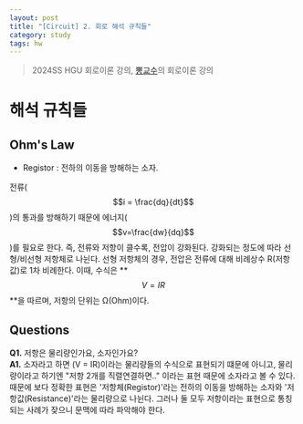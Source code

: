 ```yaml
---
layout: post
title: "[Circuit] 2. 회로 해석 규칙들"
category: study
tags: hw
---
```


> 2024SS HGU 회로이론 강의, [뽕교수]의 회로이론 강의
# 해석 규칙들
## Ohm's Law
- Registor : 전하의 이동을 방해하는 소자.

전류($$i = \frac{dq}{dt}$$)의 통과를 방해하기 때문에 에너지($$v=\frac{dw}{dq}$$)를 필요로 한다.
즉, 전류와 저항이 클수록, 전압이 강화된다.
강화되는 정도에 따라 선형/비선형 저항체로 나뉜다.
선형 저항체의 경우, 전압은 전류에 대해 비례상수 R(저항값)로 1차 비례한다. 이때, 수식은 **$$V=IR$$**을 따르며, 저항의 단위는 Ω(Ohm)이다.

<!--more-->



## Questions
**Q1.** 저항은 물리량인가요, 소자인가요? <br>
**A1.** 소자라고 하면 (V = IR)이라는 물리량들의 수식으로 표현되기 떄문에 아니고, 물리량이라고 하기엔 "저항 2개를 직렬연결하면.." 이라는 표현 때문에 소자라고 볼 수 있다.
때문에 보다 정확한 표현은 '저항체(Registor)'라는 전하의 이동을 방해하는 소자와 '저항값(Resistance)'라는 물리량으로 나뉜다. 그러나 둘 모두 저항이라는 표현으로 통칭되는 사례가 잦으니 문맥에 따라 파악해야 한다.


<!-- Links -->
[뽕교수]: https://youtube.com/playlist?list=PL4mqT4nB0TyA4K1BcxGJTP3izKWlN_7Eh&si=OQAmnGDBhNtx30PH